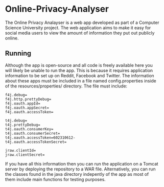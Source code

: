 # Online-Privacy-Analyser
The Online Privacy Analayser is a web app developed as part of a Computer Science University project. The web application aims to make it easy for social media users to view the amount of information they put out publicly online. 

## Running 
Although the app is open-source and all code is freely available here you will likely be unable to run the app. This is because it requires application information to be set up on Reddit, Facebook and Twitter. The information about these apps must be included in a file named config.properties inside of the resources/properties/ directory. The file must include:

```
f4j.debug=
f4j.http.prettyDebug=
f4j.oauth.appId=
f4j.oauth.appSecret=
f4j.oauth.accessToken=

t4j.debug=
t4j.prettyDebug=
t4j.oauth.consumerKey=
t4j.oauth.consumerSecret=
t4j.oauth.accessToken=602310612-
t4j.oauth.accessTokenSecret=

jraw.clientId=
jraw.clientSecret=
```

If you have all this information then you can run the application on a Tomcat server by deploying the repository to a WAR file. Alternatively, you can run the classes found in the java directory indepently of the app as most of them include main functions for testing purposes. 
